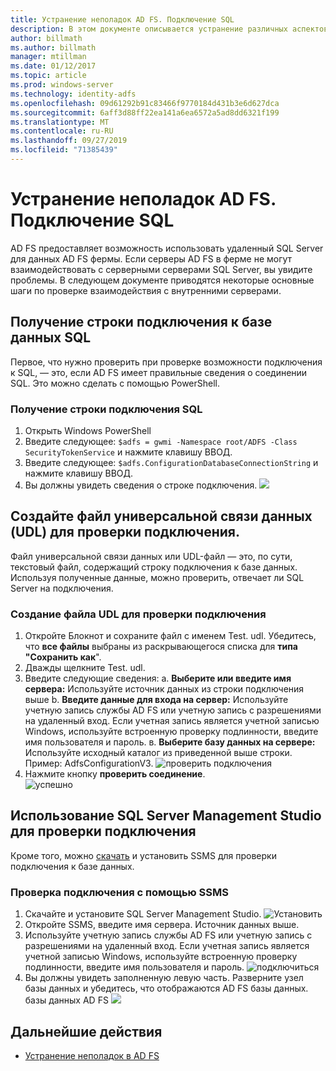 ```yaml
---
title: Устранение неполадок AD FS. Подключение SQL
description: В этом документе описывается устранение различных аспектов AD FS
author: billmath
ms.author: billmath
manager: mtillman
ms.date: 01/12/2017
ms.topic: article
ms.prod: windows-server
ms.technology: identity-adfs
ms.openlocfilehash: 09d61292b91c83466f9770184d431b3e6d627dca
ms.sourcegitcommit: 6aff3d88ff22ea141a6ea6572a5ad8dd6321f199
ms.translationtype: MT
ms.contentlocale: ru-RU
ms.lasthandoff: 09/27/2019
ms.locfileid: "71385439"
---
```

# <a name="ad-fs-troubleshooting---sql-connectivity"></a>Устранение неполадок AD FS. Подключение SQL
AD FS предоставляет возможность использовать удаленный SQL Server для данных AD FS фермы.  Если серверы AD FS в ферме не могут взаимодействовать с серверными серверами SQL Server, вы увидите проблемы.  В следующем документе приводятся некоторые основные шаги по проверке взаимодействия с внутренними серверами.

## <a name="acquire-the-sql-database-connection-string"></a>Получение строки подключения к базе данных SQL
Первое, что нужно проверить при проверке возможности подключения к SQL, — это, если AD FS имеет правильные сведения о соединении SQL.  Это можно сделать с помощью PowerShell.

### <a name="to-acquire-the-sql-connection-string"></a>Получение строки подключения SQL
1.  Открыть Windows PowerShell
2. Введите следующее: `$adfs = gwmi -Namespace root/ADFS -Class SecurityTokenService` и нажмите клавишу ВВОД.
3. Введите следующее: `$adfs.ConfigurationDatabaseConnectionString` и нажмите клавишу ВВОД.
4. Вы должны увидеть сведения о строке подключения.
![](media/ad-fs-tshoot-sql/sql2.png)

## <a name="create-a-universal-data-link-udl-file-to-test-connectivity"></a>Создайте файл универсальной связи данных (UDL) для проверки подключения.
Файл универсальной связи данных или UDL-файл — это, по сути, текстовый файл, содержащий строку подключения к базе данных.  Используя полученные данные, можно проверить, отвечает ли SQL Server на подключения.

### <a name="to-create-a-udl-file-to-test-connectivity"></a>Создание файла UDL для проверки подключения

1. Откройте Блокнот и сохраните файл с именем Test. udl.  Убедитесь, что **все файлы** выбраны из раскрывающегося списка для **типа "Сохранить как**".
2. Дважды щелкните Test. udl.
3. Введите следующие сведения: a. **Выберите или введите имя сервера:**  Используйте источник данных из строки подключения выше b. **Введите данные для входа на сервер:**  Используйте учетную запись службы AD FS или учетную запись с разрешениями на удаленный вход.  Если учетная запись является учетной записью Windows, используйте встроенную проверку подлинности, введите имя пользователя и пароль.
    в. **Выберите базу данных на сервере:** Используйте исходный каталог из приведенной выше строки.  Пример: AdfsConfigurationV3.
   ![проверить](media/ad-fs-tshoot-sql/sql4.png) подключения
1. Нажмите кнопку **проверить соединение**.</br>
![успешно](media/ad-fs-tshoot-sql/sql3.png)

## <a name="use-sql-server-management-studio-to-test-connectivity"></a>Использование SQL Server Management Studio для проверки подключения
Кроме того, можно [скачать](https://go.microsoft.com/fwlink/?linkid=864329) и установить SSMS для проверки подключения к базе данных.

### <a name="to-test-connectivity-with-ssms"></a>Проверка подключения с помощью SSMS
1. Скачайте и установите SQL Server Management Studio.
![Установить](media/ad-fs-tshoot-sql/sql5.png)
1. Откройте SSMS, введите имя сервера.  Источник данных выше.
2. Используйте учетную запись службы AD FS или учетную запись с разрешениями на удаленный вход.  Если учетная запись является учетной записью Windows, используйте встроенную проверку подлинности, введите имя пользователя и пароль.
![подключиться](media/ad-fs-tshoot-sql/sql6.png)
1. Вы должны увидеть заполненную левую часть.  Разверните узел базы данных и убедитесь, что отображаются AD FS базы данных.
базы данных AD FS ![](media/ad-fs-tshoot-sql/sql7.png)

## <a name="next-steps"></a>Дальнейшие действия

- [Устранение неполадок в AD FS](ad-fs-tshoot-overview.md)